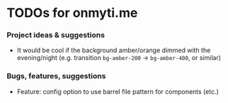 # TODOs for onmyti.me

### Project ideas & suggestions

- It would be cool if the background amber/orange dimmed with the evening/night (e.g. transition `bg-amber-200` -> `bg-amber-400`, or similar)

### Bugs, features, suggestions

- Feature: config option to use barrel file pattern for components (etc.)
